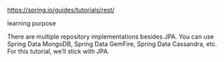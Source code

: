 https://spring.io/guides/tutorials/rest/

learning purpose

There are multiple repository implementations besides JPA. You can use Spring Data MongoDB, Spring Data GemFire, Spring Data Cassandra, etc. For this tutorial, we’ll stick with JPA.
